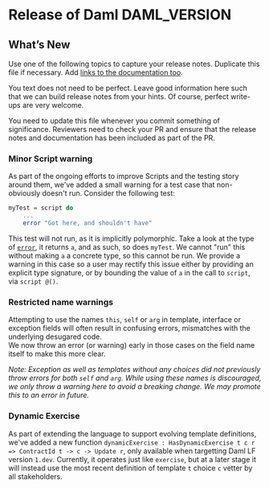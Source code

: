 # Release of Daml DAML_VERSION

## What’s New

Use one of the following topics to capture your release notes. Duplicate this file if necessary.
Add [links to the documentation too](https://docs.daml.com/DAML_VERSION/about.html).

You text does not need to be perfect. Leave good information here such that we can build release notes from your hints.
Of course, perfect write-ups are very welcome.

You need to update this file whenever you commit something of significance. Reviewers need to check your PR 
and ensure that the release notes and documentation has been included as part of the PR.

### Minor Script warning
As part of the ongoing efforts to improve Scripts and the testing story around them, we've added a small warning for a test case that non-obviously doesn't run.
Consider the following test:
```hs
myTest = script do
    ...
    error "Got here, and shouldn't have"
```
This test will not run, as it is implicitly polymorphic. Take a look at the type of [`error`](https://docs.daml.com/daml/stdlib/Prelude.html#function-ghc-err-error-7998), it returns `a`, and as such, so does `myTest`. We cannot "run" this without making `a` a concrete type, so this cannot be run.
We provide a warning in this case so a user may rectify this issue either by providing an explicit type signature, or by bounding the value of `a` in the call to `script`, via `script @()`.

### Restricted name warnings
Attempting to use the names `this`, `self` or `arg` in template, interface or exception fields will often result in confusing errors, mismatches with the underlying desugared code.  
We now throw an error (or warning) early in those cases on the field name itself to make this more clear.

*Note: Exception as well as templates without any choices did not previously throw errors for both `self` and `arg`. While using these names is discouraged, we only throw a warning here to avoid a breaking change. We may promote this to an error in future.*

### Dynamic Exercise
As part of extending the language to support evolving template definitions, we've added a new function `dynamicExercise : HasDynamicExercise t c r => ContractId t -> c -> Update r`, only available when targetting Daml LF version `1.dev`. Currently, it operates just like `exercise`, but at a later stage it will instead use the most recent definition of template `t` choice `c` vetter by all stakeholders.
